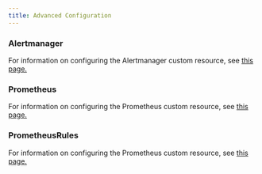 ```yaml
---
title: Advanced Configuration
---
```


<head>
  <link rel="canonical" href="https://ranchermanager.docs.rancher.com/how-to-guides/advanced-user-guides/monitoring-v2-configuration-guides/advanced-configuration"/>
</head>

### Alertmanager

For information on configuring the Alertmanager custom resource, see [this page.](alertmanager.md)

### Prometheus

For information on configuring the Prometheus custom resource, see [this page.](prometheus.md)

### PrometheusRules

For information on configuring the Prometheus custom resource, see [this page.](prometheusrules.md)